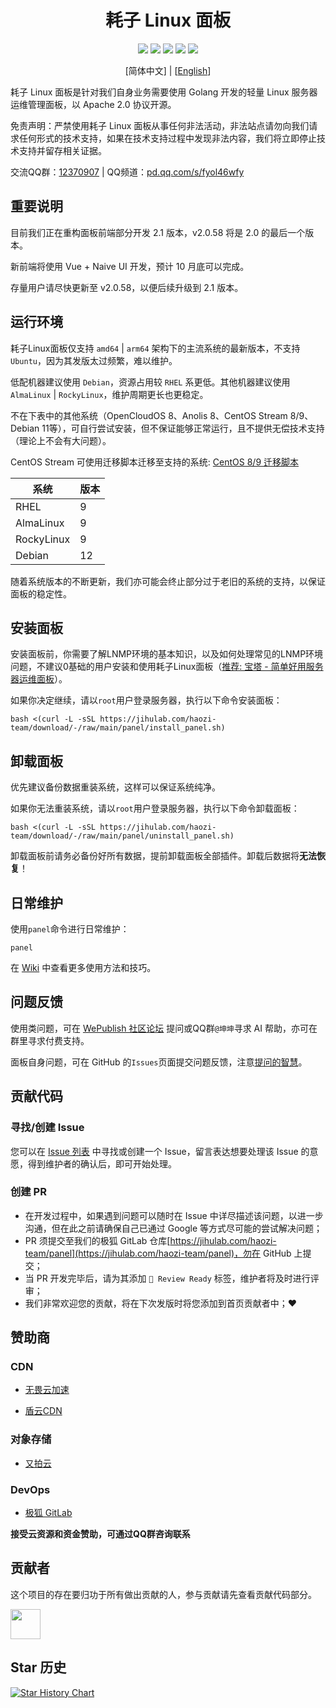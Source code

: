 <h1 align="center">耗子 Linux 面板</h1>

<p align="center">
  <a href="https://github.com/haozi-team/panel/releases"><img src="https://img.shields.io/github/release/haozi-team/panel.svg"></a>
  <a href="https://github.com/haozi-team/panel/actions"><img src="https://github.com/haozi-team/panel/actions/workflows/test.yml/badge.svg"></a>
  <a href="https://goreportcard.com/report/github.com/haozi-team/panel"><img src="https://goreportcard.com/badge/github.com/haozi-team/panel"></a>
  <a href="https://codecov.io/gh/haozi-team/panel"><img src="https://codecov.io/gh/haozi-team/panel/branch/main/graph/badge.svg?token=XFT5NGNSRG"></a>
  <a href="https://img.shields.io/github/license/haozi-team/panel"><img src="https://img.shields.io/github/license/haozi-team/panel"></a>
</p>

<p align="center">
[简体中文] | [<a href="README_EN.md">English</a>]
</p>

耗子 Linux 面板是针对我们自身业务需要使用 Golang 开发的轻量 Linux 服务器运维管理面板，以 Apache 2.0 协议开源。

免责声明：严禁使用耗子 Linux 面板从事任何非法活动，非法站点请勿向我们请求任何形式的技术支持，如果在技术支持过程中发现非法内容，我们将立即停止技术支持并留存相关证据。

交流QQ群：[12370907](https://jq.qq.com/?_wv=1027&k=I1oJKSTH) | QQ频道：[pd.qq.com/s/fyol46wfy](https://pd.qq.com/s/fyol46wfy)

## 重要说明

目前我们正在重构面板前端部分开发 2.1 版本，v2.0.58 将是 2.0 的最后一个版本。

新前端将使用 Vue + Naive UI 开发，预计 10 月底可以完成。

存量用户请尽快更新至 v2.0.58，以便后续升级到 2.1 版本。

## 运行环境

耗子Linux面板仅支持 `amd64` | `arm64` 架构下的主流系统的最新版本，不支持 `Ubuntu`，因为其发版太过频繁，难以维护。

低配机器建议使用 `Debian`，资源占用较 `RHEL` 系更低。其他机器建议使用 `AlmaLinux` | `RockyLinux`，维护周期更长也更稳定。

不在下表中的其他系统（OpenCloudOS 8、Anolis 8、CentOS Stream 8/9、Debian 11等），可自行尝试安装，但不保证能够正常运行，且不提供无偿技术支持（理论上不会有大问题）。

CentOS Stream 可使用迁移脚本迁移至支持的系统: [CentOS 8/9 迁移脚本](https://github.com/haozi-team/byecentos)

| 系统         | 版本 |
|------------|----|
| RHEL       | 9  |
| AlmaLinux  | 9  |
| RockyLinux | 9  |
| Debian     | 12 |

随着系统版本的不断更新，我们亦可能会终止部分过于老旧的系统的支持，以保证面板的稳定性。

## 安装面板

安装面板前，你需要了解LNMP环境的基本知识，以及如何处理常见的LNMP环境问题，不建议0基础的用户安装和使用耗子Linux面板（[推荐: 宝塔 - 简单好用服务器运维面板](https://www.bt.cn/?invite_code=M190eXRpZWE=)）。

如果你决定继续，请以`root`用户登录服务器，执行以下命令安装面板：

```shell
bash <(curl -L -sSL https://jihulab.com/haozi-team/download/-/raw/main/panel/install_panel.sh)
```

## 卸载面板

优先建议备份数据重装系统，这样可以保证系统纯净。

如果你无法重装系统，请以`root`用户登录服务器，执行以下命令卸载面板：

```shell
bash <(curl -L -sSL https://jihulab.com/haozi-team/download/-/raw/main/panel/uninstall_panel.sh)
```

卸载面板前请务必备份好所有数据，提前卸载面板全部插件。卸载后数据将**无法恢复**！

## 日常维护

使用`panel`命令进行日常维护：

```shell
panel
```

在 [Wiki](https://github.com/haozi-team/panel/wiki) 中查看更多使用方法和技巧。

## 问题反馈

使用类问题，可在 [WePublish 社区论坛](https://wepublish.cn/forums) 提问或QQ群`@坤坤`寻求 AI 帮助，亦可在群里寻求付费支持。

面板自身问题，可在 GitHub 的`Issues`页面提交问题反馈，注意[提问的智慧](https://github.com/ryanhanwu/How-To-Ask-Questions-The-Smart-Way/blob/main/README-zh_CN.md)。

## 贡献代码

### 寻找/创建 Issue

您可以在 [Issue 列表](https://github.com/haozi-team/panel/issues) 中寻找或创建一个 Issue，留言表达想要处理该 Issue 的意愿，得到维护者的确认后，即可开始处理。

### 创建 PR

- 在开发过程中，如果遇到问题可以随时在 Issue 中详尽描述该问题，以进一步沟通，但在此之前请确保自己已通过 Google 等方式尽可能的尝试解决问题；
- PR 须提交至我们的极狐 GitLab 仓库[https://jihulab.com/haozi-team/panel](https://jihulab.com/haozi-team/panel)，勿在 GitHub 上提交；
- 当 PR 开发完毕后，请为其添加 `🚀 Review Ready` 标签，维护者将及时进行评审；
- 我们非常欢迎您的贡献，将在下次发版时将您添加到首页贡献者中；❤️

## 赞助商

### CDN

- [无畏云加速](https://su.sctes.com/register?code=8st689ujpmm2p)

- [盾云CDN](http://cdn.ddunyun.com/)

### 对象存储

- [又拍云](https://www.upyun.com/?utm_source=lianmeng&utm_medium=referral)

### DevOps

- [极狐 GitLab](https://www.jihulab.com/)

**接受云资源和资金赞助，可通过QQ群咨询联系**

## 贡献者

这个项目的存在要归功于所有做出贡献的人，参与贡献请先查看贡献代码部分。

<a href="https://github.com/DevHaoZi" target="_blank"><img src="https://avatars.githubusercontent.com/u/115467771?v=4" width="48" height="48"></a>

## Star 历史

<a href="https://star-history.com/#haozi-team/panel&Date">
  <picture>
    <source media="(prefers-color-scheme: dark)" srcset="https://api.star-history.com/svg?repos=haozi-team/panel&type=Date&theme=dark" />
    <source media="(prefers-color-scheme: light)" srcset="https://api.star-history.com/svg?repos=haozi-team/panel&type=Date" />
    <img alt="Star History Chart" src="https://api.star-history.com/svg?repos=haozi-team/panel&type=Date" />
  </picture>
</a>
